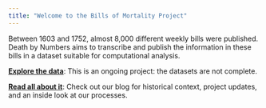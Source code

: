 ```yaml
---
title: "Welcome to the Bills of Mortality Project"
---
```


Between 1603 and 1752, almost 8,000 different weekly bills were published. Death by Numbers aims to transcribe and publish the information in these bills in a dataset suitable for computational analysis.

**[Explore the data](/database/)**: This is an ongoing project: the datasets are not complete.

**[Read all about it](/blog/)**: Check out our blog for historical context, project updates, and an inside look at our processes. 
